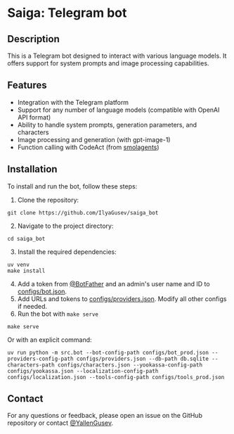 # Saiga: Telegram bot

## Description

This is a Telegram bot designed to interact with various language models. It offers support for system prompts and image processing capabilities.

## Features

- Integration with the Telegram platform
- Support for any number of language models (compatible with OpenAI API format)
- Ability to handle system prompts, generation parameters, and characters
- Image processing and generation (with gpt-image-1)
- Function calling with CodeAct (from [smolagents](https://github.com/huggingface/smolagents))

## Installation

To install and run the bot, follow these steps:

1. Clone the repository:
```
git clone https://github.com/IlyaGusev/saiga_bot
```

2. Navigate to the project directory:
```
cd saiga_bot
```

3. Install the required dependencies:
```
uv venv
make install
```

4. Add a token from [@BotFather](https://t.me/botfather) and an admin's user name and ID to [configs/bot.json](https://github.com/IlyaGusev/saiga_bot/blob/master/configs/bot.json).
5. Add URLs and tokens to [configs/providers.json](https://github.com/IlyaGusev/saiga_bot/blob/master/configs/providers.json). Modify all other configs if needed.
6. Run the bot with `make serve`
```
make serve
```

Or with an explicit command:
```
uv run python -m src.bot --bot-config-path configs/bot_prod.json --providers-config-path configs/providers.json --db-path db.sqlite --characters-path configs/characters.json --yookassa-config-path configs/yookassa.json --localization-config-path configs/localization.json --tools-config-path configs/tools_prod.json
```

## Contact

For any questions or feedback, please open an issue on the GitHub repository or contact [@YallenGusev](https://t.me/YallenGusev).
